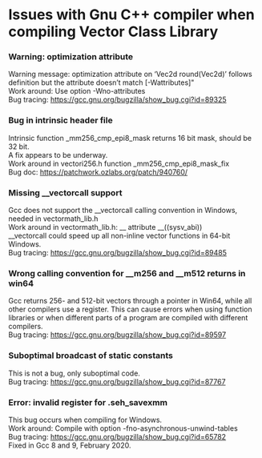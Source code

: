# Issues with Gnu C++ compiler when compiling Vector Class Library

### Warning: optimization attribute  
Warning message: optimization attribute on ‘Vec2d round(Vec2d)’ follows definition but the attribute doesn’t match [-Wattributes]"  
Work around: Use option  -Wno-attributes  
Bug tracing: <https://gcc.gnu.org/bugzilla/show_bug.cgi?id=89325>

### Bug in intrinsic header file  
Intrinsic function _mm256_cmp_epi8_mask returns 16 bit mask, should be 32 bit.  
A fix appears to be underway.  
Work around in vectori256.h function _mm256_cmp_epi8_mask_fix  
Bug doc: <https://patchwork.ozlabs.org/patch/940760/>

### Missing __vectorcall support  
Gcc does not support the __vectorcall calling convention in Windows, needed in vectormath_lib.h  
Work around in vectormath_lib.h: __ attribute __((sysv_abi))  
__vectorcall could speed up all non-inline vector functions in 64-bit Windows.  
Bug tracing: <https://gcc.gnu.org/bugzilla/show_bug.cgi?id=89485>

### Wrong calling convention for __m256 and __m512 returns in win64  
Gcc returns 256- and 512-bit vectors through a pointer in Win64, while all other compilers use a register.
This can cause errors when using function libraries or when different parts of a program are compiled with different compilers.  
Bug tracing: https://gcc.gnu.org/bugzilla/show_bug.cgi?id=89597

### Suboptimal broadcast of static constants  
This is not a bug, only suboptimal code.  
Bug tracing: <https://gcc.gnu.org/bugzilla/show_bug.cgi?id=87767>

### Error: invalid register for .seh_savexmm   
This bug occurs when compiling for Windows.  
Work around: Compile with option  -fno-asynchronous-unwind-tables  
Bug tracing: <https://gcc.gnu.org/bugzilla/show_bug.cgi?id=65782>  
Fixed in Gcc 8 and 9, February 2020.
